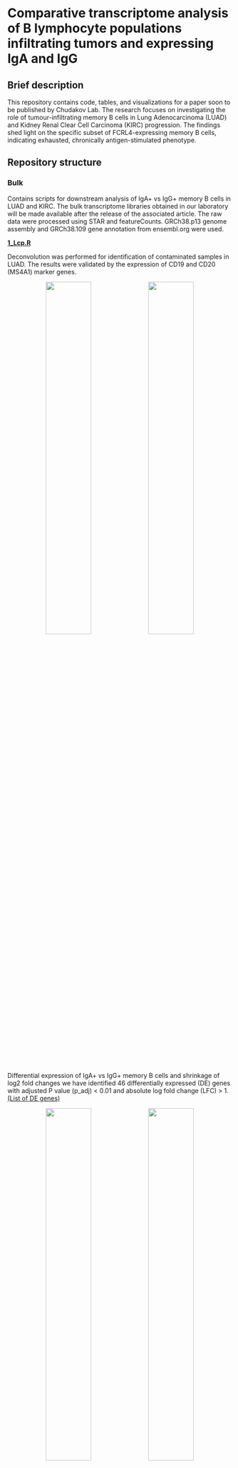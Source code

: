 # Comparative transcriptome analysis of B lymphocyte populations infiltrating tumors and expressing IgA and IgG

## Brief description
This repository contains code, tables, and visualizations for a paper soon to be published by Chudakov Lab. The research focuses on investigating the role of tumour-infiltrating memory B cells in Lung Adenocarcinoma (LUAD) and Kidney Renal Clear Cell Carcinoma (KIRC) progression. The findings shed light on the specific subset of FCRL4-expressing memory B cells, indicating exhausted, chronically antigen-stimulated phenotype.

## Repository structure

### Bulk 

Contains scripts for downstream analysis of IgA+ vs IgG+ memory B cells in LUAD and KIRC. The bulk transcriptome libraries obtained in our laboratory will be made available after the release of the associated article. 
The raw data were processed using STAR and featureCounts. GRCh38.p13 genome assembly and GRCh38.109 gene annotation from ensembl.org were used.

[**1_Lcp.R**](/Bulk/R_scripts/1_Lcp.R) 

Deconvolution was performed for identification of contaminated samples in LUAD. The results were validated by the expression of CD19 and CD20 (MS4A1) marker genes.
<p align="center">
    <img src="https://github.com/EvgeniyShchoka/Transcriptomics-of-IgA-IgG-TIL-B/blob/master/Bulk/Graphs_png/Lcp_heatmap_xCell.png"  width=45% height=45%/>
    <img src="https://github.com/EvgeniyShchoka/Transcriptomics-of-IgA-IgG-TIL-B/blob/master/Bulk/Graphs_png/Lcp_scatterplot_CD19_vs_CD20.png"  width=45% height=45%"/>
    
Differential expression of IgA+ vs IgG+ memory B cells and shrinkage of log2 fold changes we have identified 46 differentially expressed (DE) genes with adjusted P value (p_adj) < 0.01 and absolute log fold change (LFC) > 1. [(List of DE genes)](/Bulk/Tables/Lcp_DE_genes.tsv)

<p align="center">
    <img src="https://github.com/EvgeniyShchoka/Transcriptomics-of-IgA-IgG-TIL-B/blob/master/Bulk/Graphs_png/Lcp_heatmap_DE_genes.png"  width=45% height=45%/>
    <img src="https://github.com/EvgeniyShchoka/Transcriptomics-of-IgA-IgG-TIL-B/blob/master/Bulk/Graphs_png/Lcp_volcano_plot_DE_genes.png"  width=45% height=45%"/>

To detect statistically significant group of genes Gene Set Enrichment Analysis supplemented with Gene ontology (GO) gene sets, some paths in the graph have been removed. [(List of DE pathways)](/Bulk/Tables/Lcp_gsea_combined_results.tsv)

<p align="center">
    <img src="https://github.com/EvgeniyShchoka/Transcriptomics-of-IgA-IgG-TIL-B/blob/master/Bulk/Graphs_png/Lcp_GSEA_summary.png" width=60% height=60%>

[**2_Rcp.R**](/Bulk/R_scripts/2_Rcp.R) 

Deconvolution and valisation for identification of contaminated samples was performaed also for KIRC.

<p align="center">
    <img src="https://github.com/EvgeniyShchoka/Transcriptomics-of-IgA-IgG-TIL-B/blob/master/Bulk/Graphs_png/Rcp_heatmap_xCell.png"  width=45% height=45%/>
    <img src="https://github.com/EvgeniyShchoka/Transcriptomics-of-IgA-IgG-TIL-B/blob/master/Bulk/Graphs_png/Rcp_scatterplot_CD19_vs_CD20.png"  width=45% height=45%"/>

Differential expression of IgA+ vs IgG+ memory B cells and shrinkage of log2 fold changes we have identified 6 DE genes with p_adj < 0.05 and absolute LFC > 1. [(List of DE genes)](/Bulk/Tables/Rcp_DE_genes.tsv)

<p align="center">
    <img src="https://github.com/EvgeniyShchoka/Transcriptomics-of-IgA-IgG-TIL-B/blob/master/Bulk/Graphs_png/Rcp_heatmap_DE_genes.png"  width=45% height=45%/>
    <img src="https://github.com/EvgeniyShchoka/Transcriptomics-of-IgA-IgG-TIL-B/blob/master/Bulk/Graphs_png/Rcp_volcano_plot_DE_genes.png"  width=45% height=45%/>


Gene Set Enrichment Analysis supplemented with Gene ontology (GO) gene setswas also used. [(List of DE pathways)](/Bulk/Tables/Rcp_gsea_combined_results.tsv)

<p align="center">
    <img src="https://github.com/EvgeniyShchoka/Transcriptomics-of-IgA-IgG-TIL-B/blob/master/Bulk/Graphs_png/Rcp_GSEA_summary.png" width=70% height=70%>

### Single-cell

Contains scripts for clusterization and description of tumour-infiltrating memory B cells in LUAD. The single-cell transcriptome data was obtained from Leader et al. [article](https://github.com/effiken/Leader_et_al).
Data were aligned by the authors of the article using Cell Ranger.

[**1_Labels.R**](/Single-cell/R_scripts/1_Labels.R) 

Addition of metadata and exclusion of TCR samples

[**2_DoubletFinder.R**](/Single-cell/R_scripts/2_DoubletFinder.R)

Detection of doublets using [DoubletFinder](https://github.com/chris-mcginnis-ucsf/DoubletFinder) package.

[**3_QC.R**](/Single-cell/R_scripts/3_QC.R)

Addition of QC metrics (such as % of motochondrial, ribosomal, and hemoglobin genes, % of the largest genes etc.)

[**4_QC_graphs.R**](/Single-cell/R_scripts/4_QC_graphs.R)

Visualization of QC metrics and filtering of inappropriate cells.

<p align="center">
<img src="https://github.com/EvgeniyShchoka/Transcriptomics-of-IgA-IgG-TIL-B/blob/master/Single-cell/Graphs_png/4_QC_vln_nFeature_RNA.png" width=70% height=70%>

<p align="center">
<img src="https://github.com/EvgeniyShchoka/Transcriptomics-of-IgA-IgG-TIL-B/blob/master/Single-cell/Graphs_png/4_QC_dotplot_mito_ribo_feature.png" width=70% height=70%>

[**5_clusterization_of_all_cells.R**](/Single-cell/R_scripts/5_clusterization_of_all_cells.R)

Clusterization of all cells. To exclude bias during clustering at all stages, MALAT1, XIST, immunoglobulin, mitochondrial genes and genes involved in cell cycle were excluded from the list of variable genes. The first clusterization was produced using 2000 variable features, 40 dimensions and the resolution of 2,5.

[**6_visualization_of_all_cells.R**](/Single-cell/R_scripts/6_visualization_of_all_cells.R)

Visualization of all cells, identification of doublets, and ground identification and selection of B cells.

<p align="center">
    <img src="https://github.com/EvgeniyShchoka/Transcriptomics-of-IgA-IgG-TIL-B/blob/master/Single-cell/Graphs_png/6_DimPlot_clusters.png"  width=45% height=45%/>
    <img src="https://github.com/EvgeniyShchoka/Transcriptomics-of-IgA-IgG-TIL-B/blob/master/Single-cell/Graphs_png/6_DimPlot_doublet_finder.png"  width=45% height=45%/>
    <br>
    <img src="https://github.com/EvgeniyShchoka/Transcriptomics-of-IgA-IgG-TIL-B/blob/master/Single-cell/Graphs_png/6_FeaturePlot_MS4A1.png"  width=45% height=45%/>
    <img src="https://github.com/EvgeniyShchoka/Transcriptomics-of-IgA-IgG-TIL-B/blob/master/Single-cell/Graphs_png/6_FeaturePlot_CD3E.png"  width=45% height=45%/>

[**7_clusterization_of_B_cells.R**](/Single-cell/R_scripts/7_clusterization_of_B_cells.R)

Clusterization of all B cells was produced using 1000 variable features, 20 dimensions and the resolution of 1.

<p align="center">
    <img src="https://github.com/EvgeniyShchoka/Transcriptomics-of-IgA-IgG-TIL-B/blob/master/Single-cell/Graphs_png/7_Dim_plot.png"  width=45% height=45%/>
    <img src="https://github.com/EvgeniyShchoka/Transcriptomics-of-IgA-IgG-TIL-B/blob/master/Single-cell/Graphs_png/7_Dim_plot_patients.png"  width=45% height=45%/>

[**8_batch_correction_of_B_cells_and_clusterization.R**](/Single-cell/R_scripts/8_batch_correction_of_B_cells_and_clusterization.R)

For batch correction the {canonical correlation analysis](https://www.nature.com/articles/nbt.4096) (CCA) with previous filtering of patients by cell number was used. After batch correcton clustering was carried out using 1000 variable features, 20 dimensions and the resolution of 0,5.

<p align="center">
    <img src="https://github.com/EvgeniyShchoka/Transcriptomics-of-IgA-IgG-TIL-B/blob/master/Single-cell/Graphs_png/8_Barplot_patients_without_integration.png"  width=45% height=45%/>
    <img src="https://github.com/EvgeniyShchoka/Transcriptomics-of-IgA-IgG-TIL-B/blob/master/Single-cell/Graphs_png/8_Barplot_patients_integrated.png"  width=45% height=45%/>
    <br>
    <img src="https://github.com/EvgeniyShchoka/Transcriptomics-of-IgA-IgG-TIL-B/blob/master/Single-cell/Graphs_png/8_DimPlot_patient_integrated.png"  width=70% height=70%/>
    <br>
    <img src="https://github.com/EvgeniyShchoka/Transcriptomics-of-IgA-IgG-TIL-B/blob/master/Single-cell/Graphs_png/8_FeaturePlot_CD3E_integrated_small.png"  width=30% height=30%/>
    <img src="https://github.com/EvgeniyShchoka/Transcriptomics-of-IgA-IgG-TIL-B/blob/master/Single-cell/Graphs_png/8_FeaturePlot_TCL1A_integrated_small.png"  width=30% height=30%/>
    <img src="https://github.com/EvgeniyShchoka/Transcriptomics-of-IgA-IgG-TIL-B/blob/master/Single-cell/Graphs_png/8_FeaturePlot_CD38_integrated_small.png"  width=30% height=30%/>

### TCGA

Contains script for Kaplan-Meier curves representing the influence of absolute and normalized value of FCRL4 gene to the progression of LUAD. 
<p align="center">
    <img src="https://github.com/EvgeniyShchoka/Transcriptomics-of-IgA-IgG-TIL-B/blob/master/TCGA/Graphs_png/surv_plot_normalized_small.png" width=50% height=50%>


